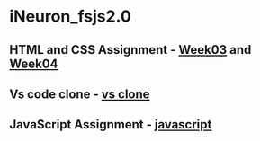 # iNeuron_fsjs2.0
## HTML and CSS Assignment - [Week03](https://github.com/NamanGairola/iNeuron_fsjs2.0/tree/main/Week%2003%20nov%2020th) and [Week04](https://github.com/NamanGairola/iNeuron_fsjs2.0/tree/main/Week%2004)

## Vs code clone - [vs clone](https://github.com/NamanGairola/iNeuron_fsjs2.0/tree/main/vscode%20clone)

## JavaScript Assignment - [javascript](https://github.com/NamanGairola/iNeuron_fsjs2.0/tree/main/javascript_Assign)